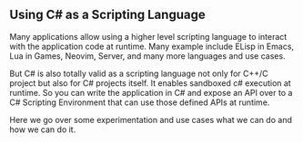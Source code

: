 ## Using C# as a Scripting Language

Many applications allow using a higher level scripting language to interact with the application code at runtime. Many example include ELisp in Emacs, Lua in Games, Neovim, Server, and many more languages and use cases.

But C# is also totally valid as a scripting language not only for C++/C project but also for C# projects itself. It enables sandboxed c# execution at runtime. So you can write the application in C# and expose an API over to a C# Scripting Environment that can use those defined APIs at runtime.

Here we go over some experimentation and use cases what we can do and how we can do it.